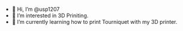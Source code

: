 - 👋 Hi, I’m @usp1207
- 👀 I’m interested in 3D Priniting.
- 🌱 I’m currently learning how to print Tourniquet with my 3D printer.

<!---
usp1207/usp1207 is a ✨ special ✨ repository because its `README.md` (this file) appears on your GitHub profile.
You can click the Preview link to take a look at your changes.
--->
